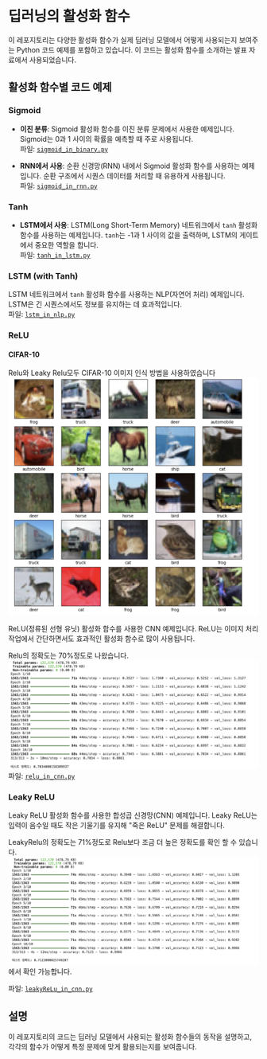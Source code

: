 # 딥러닝의 활성화 함수

이 레포지토리는 다양한 활성화 함수가 실제 딥러닝 모델에서 어떻게 사용되는지 보여주는 Python 코드 예제를 포함하고 있습니다. 이 코드는 활성화 함수를 소개하는 발표 자료에서 사용되었습니다.

## 활성화 함수별 코드 예제

### Sigmoid
- **이진 분류**: Sigmoid 활성화 함수를 이진 분류 문제에서 사용한 예제입니다. Sigmoid는 0과 1 사이의 확률을 예측할 때 주로 사용됩니다.  
  파일: [`sigmoid_in_binary.py`](sigmoid_in_binary.py)
  
- **RNN에서 사용**: 순환 신경망(RNN) 내에서 Sigmoid 활성화 함수를 사용하는 예제입니다. 순환 구조에서 시퀀스 데이터를 처리할 때 유용하게 사용됩니다.  
  파일: [`sigmoid_in_rnn.py`](sigmoid_in_rnn.py)

### Tanh
- **LSTM에서 사용**: LSTM(Long Short-Term Memory) 네트워크에서 `tanh` 활성화 함수를 사용하는 예제입니다. `tanh`는 -1과 1 사이의 값을 출력하며, LSTM의 게이트에서 중요한 역할을 합니다.  
  파일: [`tanh_in_lstm.py`](tanh_in_lstm.py)

### LSTM (with Tanh)
LSTM 네트워크에서 `tanh` 활성화 함수를 사용하는 NLP(자연어 처리) 예제입니다. LSTM은 긴 시퀀스에서도 정보를 유지하는 데 효과적입니다.  
파일: [`lstm_in_nlp.py`](lstm_in_nlp.py)


### ReLU

#### CIFAR-10
Relu와 Leaky Relu모두 CIFAR-10 이미지 인식 방법을 사용하였습니다 
![CIFAR-10 이미지](image/Cifar-10.png)


ReLU(정류된 선형 유닛) 활성화 함수를 사용한 CNN 예제입니다. ReLU는 이미지 처리 작업에서 간단하면서도 효과적인 활성화 함수로 많이 사용됩니다.  

Relu의 정확도는 70%정도로 나왔습니다. 
![ReLu_정확도](image/RelU_정확도.png)  
파일: [`relu_in_cnn.py`](relu_in_cnn.py)

### Leaky ReLU
Leaky ReLU 활성화 함수를 사용한 합성곱 신경망(CNN) 예제입니다. Leaky ReLU는 입력이 음수일 때도 작은 기울기를 유지해 "죽은 ReLU" 문제를 해결합니다.  

LeakyRelu의 정확도는 71%정도로 Relu보다 조금 더 높은 정확도를 확인 할 수 있습니다. 
![LeakyReLU_정확도 이미지](image/LeakyReLU_정확도.png)에서 확인 가능합니다.  

파일: [`leakyReLu_in_cnn.py`](leakyRelu_in_cnn.py)


## 설명

이 레포지토리의 코드는 딥러닝 모델에서 사용되는 활성화 함수들의 동작을 설명하고, 각각의 함수가 어떻게 특정 문제에 맞게 활용되는지를 보여줍니다.
